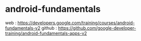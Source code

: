 # android-fundamentals

web : <https://developers.google.com/training/courses/android-fundamentals-v2>
github : <https://github.com/google-developer-training/android-fundamentals-apps-v2>
